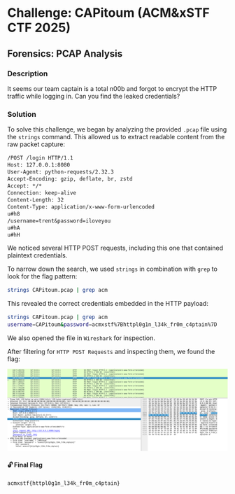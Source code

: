 # Challenge: CAPitoum (ACM&xSTF CTF 2025)

## Forensics: PCAP Analysis 

### Description

It seems our team captain is a total n00b and forgot to encrypt the HTTP traffic while logging in. Can you find the leaked credentials?

### Solution

To solve this challenge, we began by analyzing the provided `.pcap` file using the `strings` command. This allowed us to extract readable content from the raw packet capture:

```
/POST /login HTTP/1.1
Host: 127.0.0.1:8080
User-Agent: python-requests/2.32.3
Accept-Encoding: gzip, deflate, br, zstd
Accept: */*
Connection: keep-alive
Content-Length: 32
Content-Type: application/x-www-form-urlencoded
u#h8
/username=trent&password=iloveyou
u#hA
u#hH
```

We noticed several HTTP POST requests, including this one that contained plaintext credentials.

To narrow down the search, we used `strings` in combination with `grep` to look for the flag pattern:

```bash
strings CAPitoum.pcap | grep acm
```

This revealed the correct credentials embedded in the HTTP payload:

```bash
strings CAPitoum.pcap | grep acm
username=CAPitoum&password=acmxstf%7Bhttpl0g1n_l34k_fr0m_c4ptain%7D
```

We also opened the file in `Wireshark` for inspection.

After filtering for `HTTP POST Requests` and inspecting them, we found the flag:

![Wireshark Analysis](image.png)

#### 🔓 Final Flag

```
acmxstf{httpl0g1n_l34k_fr0m_c4ptain}
```